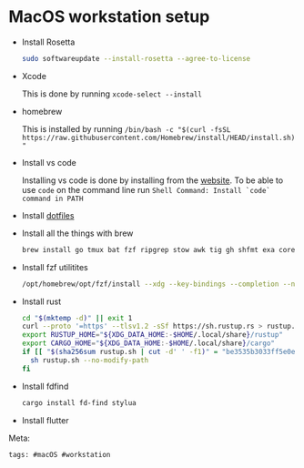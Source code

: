 # MacOS workstation setup

- Install Rosetta

  ```bash
  sudo softwareupdate --install-rosetta --agree-to-license
  ```

- Xcode

  This is done by running `xcode-select --install`

- homebrew

  This is installed by running `/bin/bash -c "$(curl -fsSL https://raw.githubusercontent.com/Homebrew/install/HEAD/install.sh)"`

- Install vs code

  Installing vs code is done by installing from the [website]. To be able
  to use `code` on the command line run `` Shell Command: Install `code` command in PATH ``

- Install [dotfiles]

- Install all the things with brew

  ```bash
  brew install go tmux bat fzf ripgrep stow awk tig gh shfmt exa coreutils
  ```

- Install fzf utilitites

  ```bash
  /opt/homebrew/opt/fzf/install --xdg --key-bindings --completion --no-update-rc
  ```

- Install rust

  ```bash
  cd "$(mktemp -d)" || exit 1
  curl --proto '=https' --tlsv1.2 -sSf https://sh.rustup.rs > rustup.sh
  export RUSTUP_HOME="${XDG_DATA_HOME:-$HOME/.local/share}/rustup"
  export CARGO_HOME="${XDG_DATA_HOME:-$HOME/.local/share}/cargo"
  if [[ "$(sha256sum rustup.sh | cut -d' ' -f1)" = "be3535b3033ff5e0ecc4d589a35d3656f681332f860c5fd6684859970165ddcc" ]]; then
    sh rustup.sh --no-modify-path
  fi
  ```
- Install fdfind

  ```bash
  cargo install fd-find stylua
  ```

- Install flutter

[dotfiles]: https://github.com/jlrickert/dotfiles
[website]: https://code.visualstudio.com/

Meta:

    tags: #macOS #workstation
